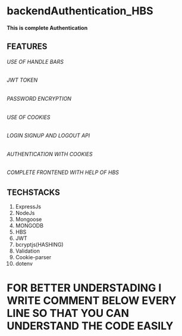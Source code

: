 # backendAuthentication_HBS
<h4> This is complete Authentication </h4>
<h2>FEATURES</h5>
<h6> USE OF HANDLE BARS <h6>
<h6>JWT TOKEN <h6>
<h6> PASSWORD ENCRYPTION <h6>
<h6> USE OF COOKIES </h6>
<h6>LOGIN SIGNUP AND LOGOUT API</h6>
<h6>AUTHENTICATION WITH COOKIES </h6>
<h6> COMPLETE FRONTENED WITH HELP OF HBS </h6>

<h2> TECHSTACKS </h2>
  <ol>
    <li>ExpressJs</li>
<li>NodeJs</li>
<li>Mongoose</li>
<li>MONGODB</li>
<li>HBS</li>
<li>JWT</li>
<li>bcryptjs(HASHING)</li>
<li>Validation</li>
<li>Cookie-parser</li>
<li>dotenv</li>
  </ol>
  
  # FOR BETTER UNDERSTADING I WRITE COMMENT BELOW EVERY LINE SO THAT YOU CAN UNDERSTAND THE CODE EASILY
  


